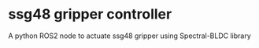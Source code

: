 # ssg48 gripper controller
A python ROS2 node to actuate ssg48 gripper using Spectral-BLDC library

